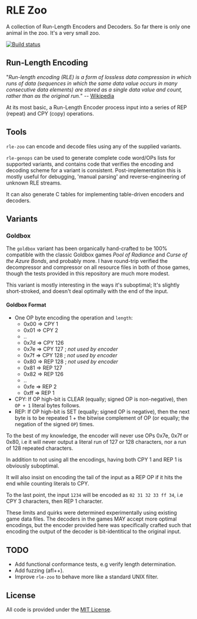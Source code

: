 
# RLE Zoo

A collection of Run-Length Encoders and Decoders. So far there is only one animal in the zoo. It's a very small zoo.

[![Build status](https://github.com/eloj/rle-zoo/workflows/build/badge.svg)](https://github.com/eloj/rle-zoo/actions/workflows/c-cpp.yml)

## Run-Length Encoding

"_Run-length encoding (RLE) is a form of lossless data compression in which runs of data (sequences in which the same data value occurs in many consecutive data elements) are stored as a single data value and count, rather than as the original run._" -- [Wikipedia](https://en.wikipedia.org/wiki/Run-length_encoding)

At its most basic, a Run-Length Encoder process input into a series of REP (repeat) and CPY (copy) operations.

## Tools

`rle-zoo` can encode and decode files using any of the supplied variants.

`rle-genops` can be used to generate complete code word/OPs lists for supported variants, and contains code that verifies
the encoding and decoding scheme for a variant is consistent. Post-implementation this is mostly useful for debugging,
'manual parsing' and reverse-engineering of unknown RLE streams.

It can also generate C tables for implementing table-driven encoders and decoders.

## Variants

### Goldbox

The `goldbox` variant has been organically hand-crafted to be 100% compatible with the classic Goldbox games _Pool of Radiance_ and _Curse of the Azure Bonds_,
and probably more. I have round-trip verified the decompressor and compressor on all resource files in both of those games, though the tests provided
in this repository are much more modest.

This variant is mostly interesting in the ways it's suboptimal; It's slightly short-stroked, and doesn't deal optimally with the end of the input.

#### Goldbox Format

* One OP byte encoding the operation and `length`:
	* 0x00 => CPY 1
	* 0x01 => CPY 2
	* ..
	* 0x7d => CPY 126
	* 0x7e => CPY 127 ; _not used by encoder_
	* 0x7f => CPY 128 ; _not used by encoder_
	* 0x80 => REP 128 ; _not used by encoder_
	* 0x81 => REP 127
	* 0x82 => REP 126
	* ..
	* 0xfe => REP 2
	* 0xff => REP 1
* CPY: If OP high-bit is CLEAR (equally; signed OP is non-negative), then `OP + 1` literal bytes follows.
* REP: If OP high-bit is SET (equally; signed OP is negative), then the next byte is to be repeated 1 + the bitwise complement of OP (or equally; the negation of the signed `OP`) times.

To the best of my knowledge, the encoder will never use OPs 0x7e, 0x7f or 0x80, i.e it will never output a literal run of 127 or 128 characters, nor a run of 128 repeated characters.

In addition to not using all the encodings, having both CPY 1 and REP 1 is obviously suboptimal.

It will also insist on encoding the tail of the input as a REP OP if it hits the end while counting literals to CPY.

To the last point, the input `1234` will be encoded as `02 31 32 33 ff 34`, i.e CPY 3 characters, then REP 1 character.

These limits and quirks were determined experimentally using existing game data files. The decoders in the games MAY accept
more optimal encodings, but the encoder provided here was specifically crafted such that encoding the output of the decoder
is bit-identitical to the original input.

## TODO

* Add functional conformance tests, e.g verify length determination.
* Add fuzzing (afl++).
* Improve `rle-zoo` to behave more like a standard UNIX filter.

## License

All code is provided under the [MIT License](LICENSE).
